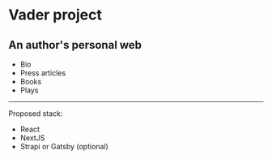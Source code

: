 #  Vader project

## An author's personal web
- Bio
- Press articles
- Books
- Plays

---
Proposed stack:
- React
- NextJS
- Strapi or Gatsby (optional)


